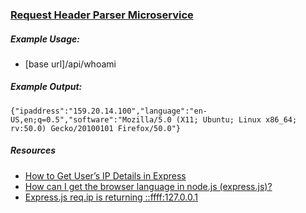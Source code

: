 ### [Request Header Parser Microservice](https://www.freecodecamp.org/learn/back-end-development-and-apis/back-end-development-and-apis-projects/request-header-parser-microservice)

##### Example Usage: 
* [base url]/api/whoami

##### Example Output:
```{"ipaddress":"159.20.14.100","language":"en-US,en;q=0.5","software":"Mozilla/5.0 (X11; Ubuntu; Linux x86_64; rv:50.0) Gecko/20100101 Firefox/50.0"}```

##### Resources
* [How to Get User’s IP Details in Express](https://codeforgeek.com/how-to-get-users-ip-details-in-express/)
* [How can I get the browser language in node.js (express.js)?](https://stackoverflow.com/questions/11845471/how-can-i-get-the-browser-language-in-node-js-express-js)
* [Express.js req.ip is returning ::ffff:127.0.0.1](https://stackoverflow.com/questions/29411551/express-js-req-ip-is-returning-ffff127-0-0-1)
